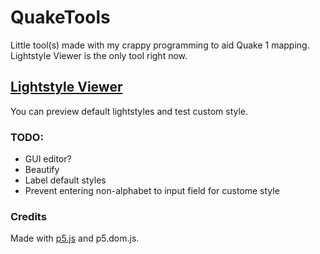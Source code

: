 # QuakeTools

Little tool(s) made with my crappy programming to aid Quake 1 mapping. Lightstyle Viewer is the only tool right now.

## [Lightstyle Viewer](/lightstyle_viewer/)
You can preview default lightstyles and test custom style.

### TODO:
* GUI editor?
* Beautify
* Label default styles
* Prevent entering non-alphabet to input field for custome style

### Credits
Made with [p5.js](https://p5js.org/) and p5.dom.js.
